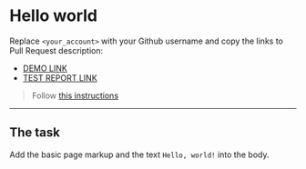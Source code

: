 # Hello world
Replace `<your_account>` with your Github username and copy the links to Pull Request description:
- [DEMO LINK](https://pelahiia.github.io/layout_hello-world/)
- [TEST REPORT LINK](https://pelahiia.github.io/layout_hello-world/report/html_report/)

> Follow [this instructions](https://mate-academy.github.io/layout_task-guideline/#how-to-solve-the-layout-tasks-on-github)
___

## The task
Add the basic page markup and the text `Hello, world!` into the body.
